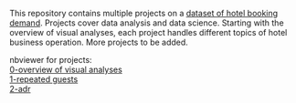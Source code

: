 This repository contains multiple projects on a [dataset of hotel booking demand](https://github.com/yl5787/hotel-booking-demand/blob/main/data/hotel_bookings.csv). Projects cover data analysis and data science. Starting with the overview of visual analyses, each project handles different topics of hotel business operation. More projects to be added.

nbviewer for projects: <br>
[0-overview of visual analyses](https://nbviewer.org/github/yl5787/hotel-booking-demand/blob/main/0-overview%20of%20visual%20analyses.ipynb)<br>
[1-repeated guests](https://nbviewer.org/github/yl5787/hotel-booking-demand/blob/main/1-repeated%20guests.ipynb)<br>
[2-adr](https://nbviewer.org/github/yl5787/hotel-booking-demand/blob/main/2-adr.ipynb)<br>
